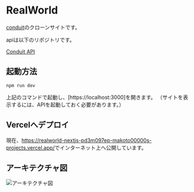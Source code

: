 # RealWorld

[conduit](https://demo.realworld.io/#/)のクローンサイトです。

apiは以下のリポジトリです。

[Conduit API](https://github.com/makoto00000/realworld_api)

## 起動方法

```shell
npm run dev
```

上記のコマンドで起動し、[https://localhost:3000]を開きます。
（サイトを表示するには、APIを起動しておく必要があります。）

## Vercelへデプロイ

現在、<https://realworld-nextjs-pd3m097ep-makoto00000s-projects.vercel.app/>でインターネット上へ公開しています。

## アーキテクチャ図

![アーキテクチャ図](https://github.com/makoto00000/realworld_nextjs/assets/65654634/59470ed2-a664-46df-bd6f-5e879c35c52f)
